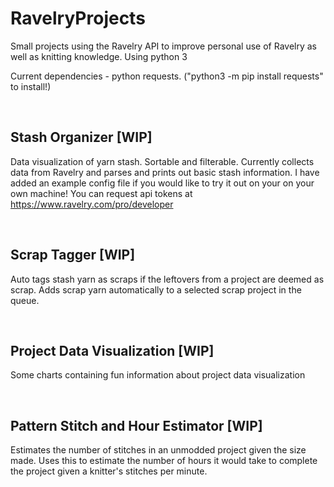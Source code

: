 # RavelryProjects
Small projects using the Ravelry API to improve personal use of Ravelry as well as knitting knowledge.
Using python 3

Current dependencies - python requests. ("python3 -m pip install requests" to install!)

<br />

## Stash Organizer [WIP]
Data visualization of yarn stash. Sortable and filterable.
Currently collects data from Ravelry and parses and prints out basic stash information. I have added an example config file if you would like to try it out on your on your own machine! You can request api tokens at https://www.ravelry.com/pro/developer

<br />

## Scrap Tagger [WIP]
Auto tags stash yarn as scraps if the leftovers from a project are deemed as scrap. Adds scrap yarn automatically to a selected scrap project in the queue.

<br />

## Project Data Visualization [WIP]
Some charts containing fun information about project data visualization

<br />

## Pattern Stitch and Hour Estimator [WIP]
Estimates the number of stitches in an unmodded project given the size made. Uses this to estimate the number of hours it would take to complete the project given a knitter's stitches per minute. 